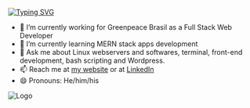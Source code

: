 [![Typing SVG](https://readme-typing-svg.demolab.com?font=Fira+Code&pause=1000&color=7B1111&multiline=true&width=435&lines=Hello%2C+i'm+risco+%F0%9F%91%8B%F0%9F%8F%BB.+)](https://git.io/typing-svg)

- 🔭 I’m currently working for Greenpeace Brasil as a Full Stack Web Developer
- 🌱 I’m currently learning MERN stack apps development
- 💬 Ask me about Linux webservers and softwares, terminal, front-end development, bash scripting and Wordpress.
- 📫 Reach me at [my website](https://sadris.co/) or at [LinkedIn](https://www.linkedin.com/in/sadrisco/)
- 😄 Pronouns: He/him/his

![Logo](https://media0.giphy.com/media/cLHmnYgG8WtNoFzCMI/giphy.gif?cid=ecf05e47zq3xda6uiymln3fc2bdpb6a6hm6wy2emj5rm3hs7&rid=giphy.gif&ct=g)
